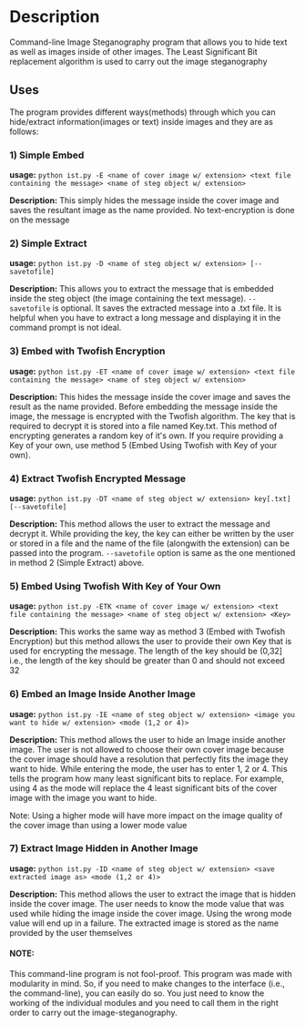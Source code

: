 # Description 
Command-line Image Steganography program that allows you to hide text as well as images inside of other images. 
The Least Significant Bit replacement algorithm is used to carry out the image steganography 


## Uses
The program provides different ways(methods) through which you can hide/extract information(images or text) inside images and they are as follows: 

### 1) Simple Embed 
**usage:** `python ist.py -E <name of cover image w/ extension> <text file containing the message> <name of steg object w/ extension>`

**Description:** This simply hides the message inside the cover image and saves the resultant image as the name provided. No text-encryption is done on the message

### 2) Simple Extract 
**usage:** `python ist.py -D <name of steg object w/ extension> [--savetofile]`

**Description:** This allows you to extract the message that is embedded inside the steg object (the image containing the text message). `--savetofile` is optional. It saves the extracted message into a .txt file. It is helpful when you have to extract a long message and displaying it in the command prompt is not ideal. 

### 3) Embed with Twofish Encryption
**usage:** `python ist.py -ET <name of cover image w/ extension> <text file containing the message> <name of steg object w/ extension>`

**Description:** This hides the message inside the cover image and saves the result as the name provided. Before embedding the message inside the image, the message is encrypted with the Twofish algorithm. The key that is required to decrypt it is stored into a file named Key.txt. This method of encrypting generates a random key of it's own. If you require providing a Key of your own, use method 5 (Embed Using Twofish with Key of your own).

### 4) Extract Twofish Encrypted Message 
**usage:** `python ist.py -DT <name of steg object w/ extension> key[.txt]  [--savetofile]`

**Description:** This method allows the user to extract the message and decrypt it. While providing the key, the key can either be written by the user or stored in a file and the name of the file (alongwith the extension) can be passed into the program. `--savetofile` option is same as the one mentioned in method 2 (Simple Extract) above. 

### 5) Embed Using Twofish With Key of Your Own
**usage:** `python ist.py -ETK <name of cover image w/ extension> <text file containing the message> <name of steg object w/ extension> <Key>`

**Description:** This works the same way as method 3 (Embed with Twofish Encryption) but this method allows the user to provide their own Key that is used for encrypting the message. The length of the key should be (0,32] i.e., the length of the key should be greater than 0 and should not exceed 32 

### 6) Embed an Image Inside Another Image 
**usage:** `python ist.py -IE <name of steg object w/ extension> <image you want to hide w/ extension> <mode (1,2 or 4)> `

**Description:** This method allows the user to hide an Image inside another image. The user is not allowed to choose their own cover image because the cover image should have a resolution that perfectly fits the image they want to hide. While entering the mode, the user has to enter 1, 2 or 4. This tells the program how many least significant bits to replace. For example, using 4 as the mode will replace the 4 least significant bits of the cover image with the image you want to hide. 

Note: Using a higher mode will have more impact on the image quality of the cover image than using a lower mode value

### 7) Extract Image Hidden in Another Image 
**usage:** `python ist.py -ID <name of steg object w/ extension> <save extracted image as> <mode (1,2 or 4)>`

**Description:** This method allows the user to extract the image that is hidden inside the cover image. The user needs to know the mode value that was used while hiding the image inside the cover image. Using the wrong mode value will end up in a failure. The extracted image is stored as the name provided by the user themselves




#### NOTE: 
This command-line program is not fool-proof. 
This program was made with modularity in mind. So, if you need to make changes to the interface (i.e., the command-line), you can easily do so. 
You just need to know the working of the individual modules and you need to call them in the right order to carry out the image-steganography. 
